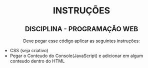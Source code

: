 
<h1 align="center"> INSTRUÇÕES</h1>
<h2 align="center"> DISCIPLINA - PROGRAMAÇÃO WEB </h2>
<p align="center">
Deve pegar esse código aplicar as seguintes instruções:

- CSS (seja criativo)
- Pegar o Conteudo do Console(JavaScript) e adicionar em algum conteudo dentro do HTML
</p>

